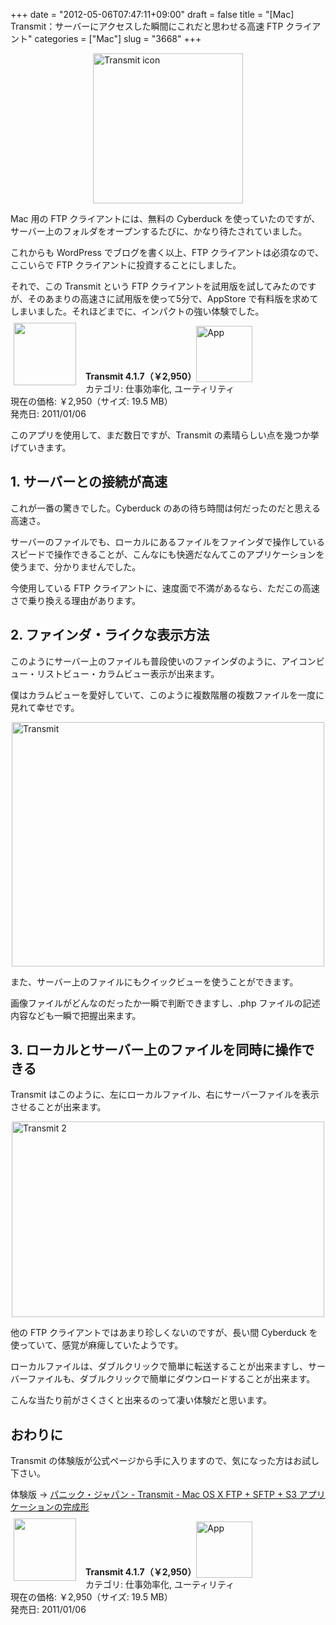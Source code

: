 +++
date = "2012-05-06T07:47:11+09:00"
draft = false
title = "[Mac] Transmit：サーバーにアクセスした瞬間にこれだと思わせる高速 FTP クライアント"
categories = ["Mac"]
slug = "3668"
+++

<img style="display:block; margin-left:auto; margin-right:auto;" src="/images/2012/05/da6aa2adfb7adedeb90d69c80adb554b.png" alt="Transmit icon" title="Transmit@icon.png" border="0" width="240" height="240" />

Mac 用の FTP クライアントには、無料の Cyberduck を使っていたのですが、サーバー上のフォルダをオープンするたびに、かなり待たされていました。

これからも WordPress でブログを書く以上、FTP クライアントは必須なので、ここいらで FTP クライアントに投資することにしました。

それで、この Transmit という FTP クライアントを試用版を試してみたのですが、そのあまりの高速さに試用版を使って5分で、AppStore で有料版を求めてしまいました。それほどまでに、インパクトの強い体験でした。

<a href="https://itunes.apple.com/jp/app/id403388562?mt=12&uo=4&at=11l3RT" target="_blank" rel="nofollow"><img width="100" class="alignleft" align="left" src="http://a1.mzstatic.com/us/r1000/074/Purple/b9/cd/c2/mzi.vteyyuph.100x100-75.png" style="margin: -5px 15px 1px 5px;"></a><strong> Transmit 4.1.7（￥2,950）</strong><a href="https://itunes.apple.com/jp/app/id403388562?mt=12&uo=4&at=11l3RT" target="_blank" rel="nofollow"><img src="/images/2012/12/viewinitunes_jp.png" style="vertical-align:bottom;" width="90" alt="App"></a><br> カテゴリ: 仕事効率化, ユーティリティ<br> 現在の価格: ￥2,950（サイズ: 19.5 MB）<br> 発売日: 2011/01/06<br style="clear: both;">

このアプリを使用して、まだ数日ですが、Transmit の素晴らしい点を幾つか挙げていきます。

<h2>1. サーバーとの接続が高速</h2>

これが一番の驚きでした。Cyberduck のあの待ち時間は何だったのだと思える高速さ。

サーバーのファイルでも、ローカルにあるファイルをファインダで操作しているスピードで操作できることが、こんなにも快適だなんてこのアプリケーションを使うまで、分かりませんでした。

今使用している FTP クライアントに、速度面で不満があるなら、ただこの高速さで乗り換える理由があります。

<h2>2. ファインダ・ライクな表示方法</h2>

このようにサーバー上のファイルも普段使いのファインダのように、アイコンビュー・リストビュー・カラムビュー表示が出来ます。

僕はカラムビューを愛好していて、このように複数階層の複数ファイルを一度に見れて幸せです。

<img style="display:block; margin-left:auto; margin-right:auto;" src="/images/2012/05/Transmit.png" alt="Transmit" title="Transmit.png" border="0" width="500" height="391" />

また、サーバー上のファイルにもクイックビューを使うことができます。

画像ファイルがどんなのだったか一瞬で判断できますし、.php ファイルの記述内容なども一瞬で把握出来ます。

<h2>3. ローカルとサーバー上のファイルを同時に操作できる</h2>

Transmit はこのように、左にローカルファイル、右にサーバーファイルを表示させることが出来ます。

<img style="display:block; margin-left:auto; margin-right:auto;" src="/images/2012/05/Transmit-2.png" alt="Transmit 2" title="Transmit 2.png" border="0" width="500" height="313" />

他の FTP クライアントではあまり珍しくないのですが、長い間 Cyberduck を使っていて、感覚が麻痺していたようです。

ローカルファイルは、ダブルクリックで簡単に転送することが出来ますし、サーバーファイルも、ダブルクリックで簡単にダウンロードすることが出来ます。

こんな当たり前がさくさくと出来るのって凄い体験だと思います。

<h2>おわりに</h2>

Transmit の体験版が公式ページから手に入りますので、気になった方はお試し下さい。	

体験版 → <a href="http://panic.com/jp/transmit/" target="_blank">パニック・ジャパン - Transmit - Mac OS X FTP + SFTP + S3 アプリケーションの完成形</a>

<a href="https://itunes.apple.com/jp/app/id403388562?mt=12&uo=4&at=11l3RT" target="_blank" rel="nofollow"><img width="100" class="alignleft" align="left" src="http://a1.mzstatic.com/us/r1000/074/Purple/b9/cd/c2/mzi.vteyyuph.100x100-75.png" style="margin: -5px 15px 1px 5px;"></a><strong> Transmit 4.1.7（￥2,950）</strong><a href="https://itunes.apple.com/jp/app/id403388562?mt=12&uo=4&at=11l3RT" target="_blank" rel="nofollow"><img src="/images/2012/12/viewinitunes_jp.png" style="vertical-align:bottom;" width="90" alt="App"></a><br> カテゴリ: 仕事効率化, ユーティリティ<br> 現在の価格: ￥2,950（サイズ: 19.5 MB）<br> 発売日: 2011/01/06<br style="clear: both;">
